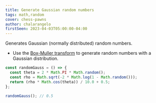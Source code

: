 ```yaml
---
title: Generate Gaussian random numbers
tags: math,random
cover: chess-pawns
author: chalarangelo
firstSeen: 2023-04-03T05:00:00-04:00
---
```


Generates Gaussian (normally distributed) random numbers.

- Use the [Box-Muller transform](https://en.wikipedia.org/wiki/Box%E2%80%93Muller_transform) to generate random numbers with a Gaussian distribution.

```js
const randomGauss = () => {
  const theta = 2 * Math.PI * Math.random();
  const rho = Math.sqrt(-2 * Math.log(1 - Math.random()));
  return (rho * Math.cos(theta)) / 10.0 + 0.5;
};
```

```js
randomGauss(); // 0.5
```
